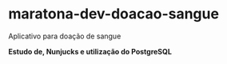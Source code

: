 # maratona-dev-doacao-sangue
Aplicativo para doação de sangue

**Estudo de<style color="purple"> Nodejs</style>, Nunjucks e utilização do PostgreSQL**
